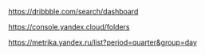https://dribbble.com/search/dashboard

https://console.yandex.cloud/folders

https://metrika.yandex.ru/list?period=quarter&group=day